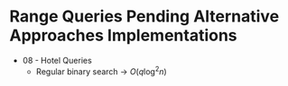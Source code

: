 # Range Queries Pending Alternative Approaches Implementations

- 08 - Hotel Queries
  - Regular binary search -> $O(q \log^2 n)$
